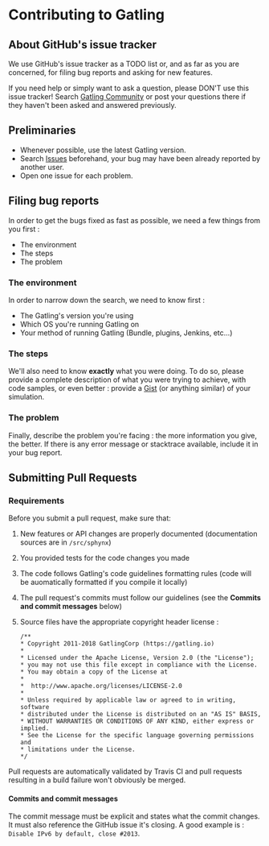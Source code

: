 # Contributing to Gatling

## About GitHub's issue tracker

We use GitHub's issue tracker as a TODO list or, and as far as you are concerned, for filing bug reports and asking for new features.
 
If you need help or simply want to ask a question, please DON'T use this issue tracker!
Search [Gatling Community](https://community.gatling.io) or post your questions there if they haven't been asked and answered previously.

## Preliminaries 

* Whenever possible, use the latest Gatling version.
* Search [Issues](https://github.com/gatling/gatling/issues) beforehand, your bug may have been already reported by another user.
* Open one issue for each problem.


## Filing bug reports

In order to get the bugs fixed as fast as possible, we need a few things from you first :
 
* The environment
* The steps
* The problem

### The environment

In order to narrow down the search, we need to know first :

* The Gatling's version you're using 
* Which OS you're running Gatling on
* Your method of running Gatling (Bundle, plugins, Jenkins, etc...)


### The steps

We'll also need to know **exactly** what you were doing.
To do so, please provide a complete description of what you were trying to achieve, with code samples, or even better : provide a [Gist](https://gist.github.com/) (or anything similar) of your simulation.

### The problem

Finally, describe the problem you're facing : the more information you give, the better.
If there is any error message or stacktrace available, include it in your bug report.

## Submitting Pull Requests

### Requirements

Before you submit a pull request, make sure that:

1. New features or API changes are properly documented (documentation sources are in `/src/sphynx`)
2. You provided tests for the code changes you made
3. The code follows Gatling's code guidelines formatting rules (code will be auomatically formatted if you compile it locally)
4. The pull request's commits must follow our guidelines (see the **Commits and commit messages** below)
5. Source files have the appropriate copyright header license :

	```
	/**
   * Copyright 2011-2018 GatlingCorp (https://gatling.io)
   *
   * Licensed under the Apache License, Version 2.0 (the "License");
   * you may not use this file except in compliance with the License.
   * You may obtain a copy of the License at
   *
   *  http://www.apache.org/licenses/LICENSE-2.0
   *
   * Unless required by applicable law or agreed to in writing, software
   * distributed under the License is distributed on an "AS IS" BASIS,
   * WITHOUT WARRANTIES OR CONDITIONS OF ANY KIND, either express or implied.
   * See the License for the specific language governing permissions and
   * limitations under the License.
   */
 	``` 

Pull requests are automatically validated by Travis CI and pull requests resulting in a build failure won't obviously be merged.

#### Commits and commit messages

The commit message must be explicit and states what the commit changes. It must also reference the GitHub issue it's closing.
A good example is : `Disable IPv6 by default, close #2013`.
